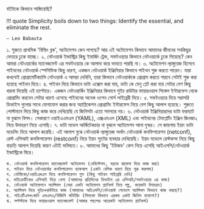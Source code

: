 বইটাকে কিভাবে সাজিয়েছি?

!!! quote 
    Simplicity boils down to two things: Identify the essential, and eliminate the rest.  
    
    – Leo Babauta

১. শুরুতে প্রাথমিক 'বিল্ডিং ব্লক', অটোমেশন কেন লাগছে? আর এই অটোমেশন কিভাবে আমাদের জীবনের সবকিছুর ভেতরে ঢুকে যাচ্ছে। 
২. নেটওয়ার্ক ইন্ডাস্ট্রির কিছু ইমার্জিং ট্রেন্ড, সফটওয়্যার কিভাবে নেটওয়ার্কে ঢুকে গিয়েছে? কেন আমরা নেটওয়ার্কের ম্যানেজমেন্ট এর সফটওয়্যার কে আলাদা করে ভাবতে পারছি না।
৩. অটোমেশন ল্যাঙ্গুয়েজ হিসেবে পাইথনের নেটওয়ার্ক স্পেসিফিক কিছু ধারণা, একজন নেটওয়ার্ক ইঞ্জিনিয়ার কিভাবে পাইথন শুরু করতে পারেন।  যারা  কখনোই প্রোগ্রামেটিক্যালি নেটওয়ার্ক এ আমরা দেখিনি,  তারা কিভাবে নেটওয়ার্ককে প্রোগ্রাম করতে পারবে সেটাই শুরু করা হয়েছে পাইথন দিয়ে।
৪. পাইথন দিয়ে কিভাবে ডাটা এক্সেস করা যায়,  ডাটা কে মেনু প্লেট করা যায় সেটার বেশ কিছু ধারনা দিয়েছি এই চ্যাপ্টারে।  একজন নেটওয়ার্কিং ইঞ্জিনিয়ার কিভাবে সুইচ রাউটার ফায়ারওয়াল সিঙ্গেল ইন্টারফেস থেকে প্রোগ্রামিং করবেন সেটার ধারণা এসেছে পাইথনের অনেক ওপেন সোর্স লাইব্রেরী দিয়ে। 
৫. সফটওয়্যার দিয়ে সরাসরি ডিভাইস গুলোর সাথে যোগাযোগ করার জন্য অ্যাপ্লিকেশন প্রোগ্রামিং ইন্টারফেস নিয়ে বেশ কিছু আলাপ হয়েছে। শুরুতে পোস্টম্যান দিয়ে কিছু কাজ করে দেখিয়েছি যে জিনিসটা এতো সমস্যার নয়।
৬. নেটওয়ার্ক ইঞ্জিনিয়ারদের ডাটা ফরম্যাট না বুঝলে বিপদ। সেকারণে ওয়াইএএমএল (YAML), এক্সএমএল (XML) এবং পাইথনের টেমপ্লেটিং ইঞ্জিন জিনজা২ নিয়ে উদাহরণ নিয়ে এসেছি।
৭. ডাটা মডেল আর্কিটেকচার না বুঝলে অটোমেশন আনা দুস্কর। সে জায়গায় ইয়াং ডাটা মডেলিং নিয়ে আলাপ করেছি। এই আলাপ বুঝে নেটওয়ার্ক ল্যাঙ্গুয়েজ অর্থাৎ নেটওয়ার্ক কনফিগারেশন (netconf), রেস্ট এপিআই কনফিগারেশন (restconf) নিয়ে ইয়াং স্যুটের ব্যবহার দেখিয়েছি। ইয়াং মডেলে রেস্টকন্ফ নিয়ে কিছু বাড়তি আলাপ দিয়েছি কারণ এটাই ভবিষ্যত।
৮. আমাদের কিছু 'ইউজড' কেস নিয়ে এসেছি আইএসপি/নেটওয়ার্ক ইন্ডাস্ট্রিকে ঘিরে।

    ক. নেটওয়ার্ক কনফিগারেশন ম্যানেজমেন্ট অটোমেশন (বেবিস্টেপস, যন্ত্রকে ঝামেলা দিয়ে কাজ করা)
    খ. পাইথন দিয়ে নেটওয়ার্কের কনফিগারেশন ব্যাকআপ (একটা বেসিক ধারণা দিয়ে শুরু করলাম)
    গ. নেটমিকো/ওয়াইএমএল দিয়ে কনফিগারেশন পুশ (কিছু পাইথন লাইব্রেরি দেখি)
    ঘ. মাইক্রোটিকের এপিআই দিয়ে খেলা (আমাদের প্রতিদিনের ডিভাইস এর এপিআই/সফটওয়্যার এর কাজ)
    ঙ. নেটওয়ার্ক অটোমেশনে অ্যান্সিবল (সেরা একটা অটোমেশন প্ল্যাটফর্ম নিয়ে গল্প, কয়েকটা উদাহরন)
    চ. অ্যান্সিবল দিয়ে সুইচ+রাউটারে কাজ (আমাদের আইএসপি/নেটওয়ার্ক লেভেলে অ্যান্সিবল কিভাবে কাজ করছে?)
    ছ. পাইএটিএস+জেনি এসএলএ/বিজিপি মনিটরিং (সিসকো কিভাবে এরকম একটা জিনিস বানালো?)
    ঝ. সল্টস্ট্যাক দিয়ে ফায়ারওয়াল ম্যানেজমেন্ট (আমার পছন্দের আরেকটা অটোমেশন প্ল্যাটফর্ম)

